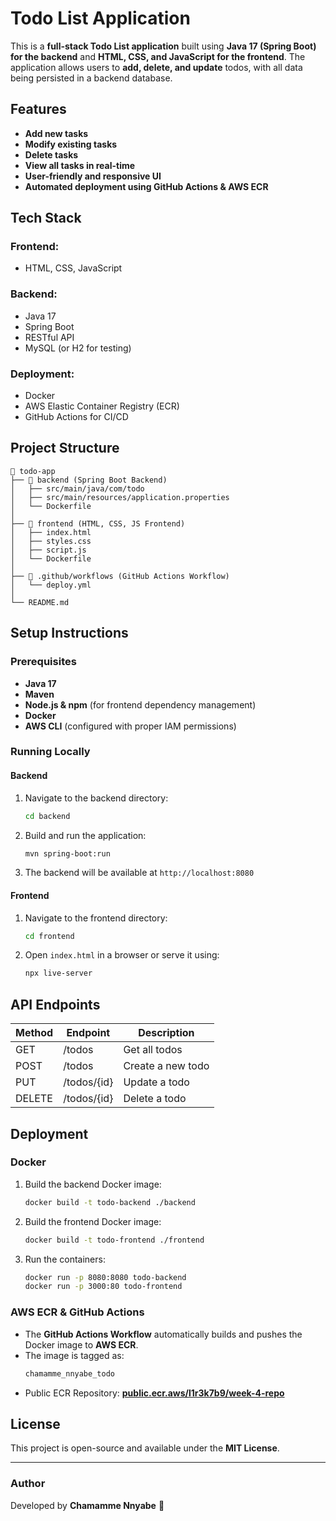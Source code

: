 # Todo List Application

This is a **full-stack Todo List application** built using **Java 17 (Spring Boot) for the backend** and **HTML, CSS, and JavaScript for the frontend**. The application allows users to **add, delete, and update** todos, with all data being persisted in a backend database.

## Features
- **Add new tasks**
- **Modify existing tasks**
- **Delete tasks**
- **View all tasks in real-time**
- **User-friendly and responsive UI**
- **Automated deployment using GitHub Actions & AWS ECR**

## Tech Stack
### Frontend:
- HTML, CSS, JavaScript

### Backend:
- Java 17
- Spring Boot
- RESTful API
- MySQL (or H2 for testing)

### Deployment:
- Docker
- AWS Elastic Container Registry (ECR)
- GitHub Actions for CI/CD

## Project Structure
```
📂 todo-app
├── 📁 backend (Spring Boot Backend)
│   ├── src/main/java/com/todo
│   ├── src/main/resources/application.properties
│   └── Dockerfile
│
├── 📁 frontend (HTML, CSS, JS Frontend)
│   ├── index.html
│   ├── styles.css
│   ├── script.js
│   └── Dockerfile
│
├── 📁 .github/workflows (GitHub Actions Workflow)
│   └── deploy.yml
│
└── README.md
```

## Setup Instructions

### Prerequisites
- **Java 17**
- **Maven**
- **Node.js & npm** (for frontend dependency management)
- **Docker**
- **AWS CLI** (configured with proper IAM permissions)

### Running Locally
#### Backend
1. Navigate to the backend directory:
   ```sh
   cd backend
   ```
2. Build and run the application:
   ```sh
   mvn spring-boot:run
   ```
3. The backend will be available at `http://localhost:8080`

#### Frontend
1. Navigate to the frontend directory:
   ```sh
   cd frontend
   ```
2. Open `index.html` in a browser or serve it using:
   ```sh
   npx live-server
   ```

## API Endpoints
| Method | Endpoint       | Description       |
|--------|--------------|------------------|
| GET    | /todos       | Get all todos    |
| POST   | /todos       | Create a new todo |
| PUT    | /todos/{id}  | Update a todo    |
| DELETE | /todos/{id}  | Delete a todo    |

## Deployment
### Docker
1. Build the backend Docker image:
   ```sh
   docker build -t todo-backend ./backend
   ```
2. Build the frontend Docker image:
   ```sh
   docker build -t todo-frontend ./frontend
   ```
3. Run the containers:
   ```sh
   docker run -p 8080:8080 todo-backend
   docker run -p 3000:80 todo-frontend
   ```

### AWS ECR & GitHub Actions
- The **GitHub Actions Workflow** automatically builds and pushes the Docker image to **AWS ECR**.
- The image is tagged as:
  ```sh
  chamamme_nnyabe_todo
  ```
- Public ECR Repository: **[public.ecr.aws/l1r3k7b9/week-4-repo](https://public.ecr.aws/l1r3k7b9/week-4-repo)**

## License
This project is open-source and available under the **MIT License**.

---

### Author
Developed by **Chamamme Nnyabe** 🚀
